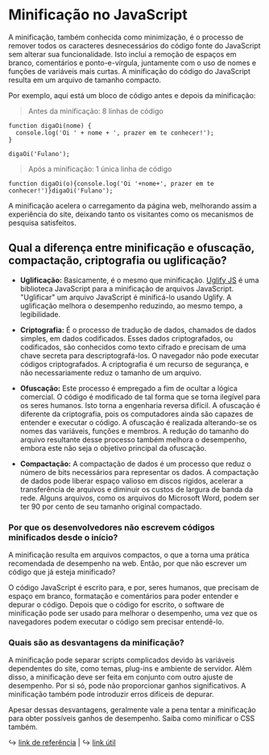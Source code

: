 # Minificação no JavaScript

A minificação, também conhecida como minimização, é o processo de remover todos os caracteres desnecessários do código fonte do JavaScript sem alterar sua funcionalidade. Isto inclui a remoção de espaços em branco, comentários e ponto-e-vírgula, juntamente com o uso de nomes e funções de variáveis mais curtas. A minificação do código do JavaScript resulta em um arquivo de tamanho compacto.

Por exemplo, aqui está um bloco de código antes e depois da minificação:

> Antes da minificação: 8 linhas de código

    function digaOi(nome) {
      console.log('Oi ' + nome + ', prazer em te conhecer!');
    }

    digaOi('Fulano');

> Após a minificação: 1 única linha de código

    function digaOi(o){console.log('Oi '+nome+', prazer em te conhecer!')}digaOi('Fulano');

A minificação acelera o carregamento da página web, melhorando assim a experiência do site, deixando tanto os visitantes como os mecanismos de pesquisa satisfeitos.

## Qual a diferença entre minificação e ofuscação, compactação, criptografia ou uglificação?

- **Uglificação:** Basicamente, é o mesmo que minificação. [Uglify JS](https://lisperator.net/uglifyjs/) é uma biblioteca JavaScript para a minificação de arquivos JavaScript. "Uglificar" um arquivo JavaScript é minificá-lo usando Uglify. A uglificação melhora o desempenho reduzindo, ao mesmo tempo, a legibilidade.

- **Criptografia:** É o processo de tradução de dados, chamados de dados simples, em dados codificados. Esses dados criptografados, ou codificados, são conhecidos como texto cifrado e precisam de uma chave secreta para descriptografá-los. O navegador não pode executar códigos criptografados. A criptografia é um recurso de segurança, e não necessariamente reduz o tamanho de um arquivo.

- **Ofuscação:** Este processo é empregado a fim de ocultar a lógica comercial. O código é modificado de tal forma que se torna ilegível para os seres humanos. Isto torna a engenharia reversa difícil. A ofuscação é diferente da criptografia, pois os computadores ainda são capazes de entender e executar o código. A ofuscação é realizada alterando-se os nomes das variáveis, funções e membros. A redução do tamanho do arquivo resultante desse processo também melhora o desempenho, embora este não seja o objetivo principal da ofuscação.

- **Compactação:** A compactação de dados é um processo que reduz o número de bits necessários para representar os dados. A compactação de dados pode liberar espaço valioso em discos rígidos, acelerar a transferência de arquivos e diminuir os custos de largura de banda da rede. Alguns arquivos, como os arquivos do Microsoft Word, podem ser ter 90 por cento de seu tamanho original compactado.

### Por que os desenvolvedores não escrevem códigos minificados desde o início?

A minificação resulta em arquivos compactos, o que a torna uma prática recomendada de desempenho na web. Então, por que não escrever um código que já esteja minificado?

O código JavaScript é escrito para, e por, seres humanos, que precisam de espaço em branco, formatação e comentários para poder entender e depurar o código. Depois que o código for escrito, o software de minificação pode ser usado para melhorar o desempenho, uma vez que os navegadores podem executar o código sem precisar entendê-lo.

### Quais são as desvantagens da minificação?

A minificação pode separar scripts complicados devido às variáveis dependentes do site, como temas, plug-ins e ambiente de servidor. Além disso, a minificação deve ser feita em conjunto com outro ajuste de desempenho. Por si só, pode não proporcionar ganhos significativos. A minificação também pode introduzir erros difíceis de depurar.

Apesar dessas desvantagens, geralmente vale a pena tentar a minificação para obter possíveis ganhos de desempenho. Saiba como minificar o CSS também.

:arrow_right_hook: [link de referência](https://www.cloudflare.com/pt-br/learning/performance/why-minify-javascript-code/) | 
:arrow_right_hook: [link útil](https://www.uglifyjs.net/)
